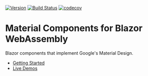 [![Version](https://img.shields.io/nuget/vpre/Leonardo.AspNetCore.Components.Material)](https://www.nuget.org/packages/Leonardo.AspNetCore.Components.Material/)
[![Build Status](https://ldalonzo.visualstudio.com/Pippo/_apis/build/status/material-components-web-blazor-CI?branchName=master)](https://ldalonzo.visualstudio.com/Pippo/_build/latest?definitionId=5&branchName=master)
[![codecov](https://codecov.io/gh/ldalonzo/material-components-web-blazor/branch/master/graph/badge.svg)](https://codecov.io/gh/ldalonzo/material-components-web-blazor)

# Material Components for Blazor WebAssembly
Blazor components that implement Google's Material Design.

- [Getting Started](docs/getting-started.md)
- [Live Demos](https://blazor-material.azurewebsites.net/)
